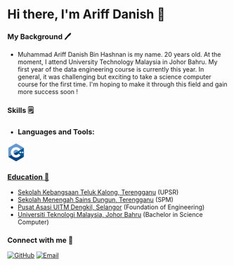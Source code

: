 # Hi there, I'm Ariff Danish 👋

### My Background 🖊️
- Muhammad Ariff Danish Bin Hashnan is my name. 20 years old. At the moment, I attend University Technology Malaysia in Johor Bahru. My first year of the data engineering course is currently this year. In general, it was challenging but exciting to take a science computer course for the first time. I'm hoping to make it through this field and gain more success soon ! 



### Skills 🗒️
- <h3 align="left">Languages and Tools:</h3>
 <img src="https://raw.githubusercontent.com/devicons/devicon/master/icons/cplusplus/cplusplus-original.svg" alt="cplusplus" width="40" height="40"/> </a> <a href="https://www.w3schools.com/css/" target="_blank" rel="noreferrer"> 

  
  
### Education 🏫
- [Sekolah Kebangsaan Teluk Kalong, Terengganu](https://ms.wikipedia.org/wiki/Sekolah_Kebangsaan_Telok_Kalong) (UPSR) 
- [Sekolah Menengah Sains Dungun, Terengganu](https://ms.wikipedia.org/wiki/Sekolah_Menengah_Sains_Dungun) (SPM)
- [Pusat Asasi UITM Dengkil, Selangor](https://asasi.uitm.edu.my/) (Foundation of Engineering)
-  [Universiti Teknologi Malaysia, Johor Bahru](https://www.utm.my) (Bachelor in Science Computer)


  
### Connect with me 🙌

<p align="left">
    <a href="https://github.com/ariffdanish" target="_blank"><img alt="GitHub" src="https://img.shields.io/badge/-@ariffdanish-181717?style=flat-square&logo=GitHub&logoColor=white"></a>
    <a href="mailto:muhammadariffdanish@graduate.utm.my" target="_blank"><img alt="Email" src="https://img.shields.io/badge/-muhammadariffdanish@graduate.utm.my-c14438?style=flat-square&logo=Gmail&logoColor=white&link=mailto:muhammadariffdanish@graduate.utm.my.com"></a>
